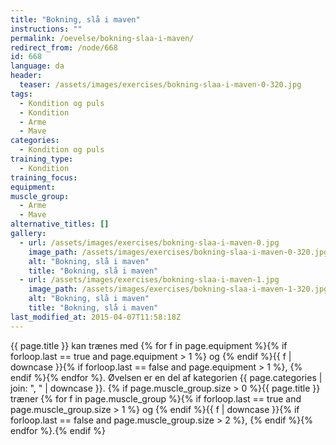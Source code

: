 ```yaml
---
title: "Bokning, slå i maven"
instructions: ""
permalink: /oevelse/bokning-slaa-i-maven/
redirect_from: /node/668
id: 668
language: da
header:
  teaser: /assets/images/exercises/bokning-slaa-i-maven-0-320.jpg
tags:
  - Kondition og puls
  - Kondition
  - Arme
  - Mave
categories:
  - Kondition og puls
training_type:
  - Kondition
training_focus:
equipment:
muscle_group:
  - Arme
  - Mave
alternative_titles: []
gallery:
  - url: /assets/images/exercises/bokning-slaa-i-maven-0.jpg
    image_path: /assets/images/exercises/bokning-slaa-i-maven-0-320.jpg
    alt: "Bokning, slå i maven"
    title: "Bokning, slå i maven"
  - url: /assets/images/exercises/bokning-slaa-i-maven-1.jpg
    image_path: /assets/images/exercises/bokning-slaa-i-maven-1-320.jpg
    alt: "Bokning, slå i maven"
    title: "Bokning, slå i maven"
last_modified_at: 2015-04-07T11:58:18Z
---
```


{{ page.title }} kan trænes med {% for f in page.equipment %}{% if forloop.last == true and page.equipment > 1 %} og {% endif %}{{ f | downcase  }}{% if forloop.last == false and page.equipment > 1 %}, {% endif %}{% endfor %}. Øvelsen er en del af kategorien {{ page.categories | join: ", " | downcase }}. {% if page.muscle_group.size > 0 %}{{ page.title }} træner {% for f in page.muscle_group %}{% if forloop.last == true and page.muscle_group.size > 1 %} og {% endif %}{{ f | downcase }}{% if forloop.last == false and page.muscle_group.size > 2 %}, {% endif %}{% endfor %}.{% endif %}
